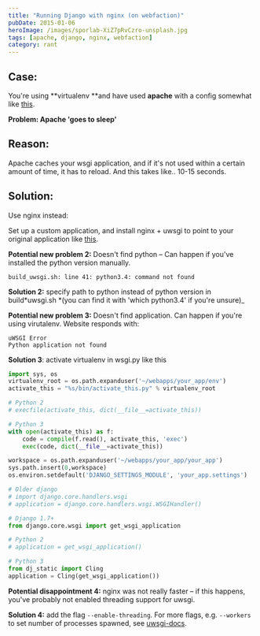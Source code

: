 ```yaml
---
title: "Running Django with nginx (on webfaction)"
pubDate: 2015-01-06
heroImage: /images/sporlab-XiZ7pRvCzro-unsplash.jpg
tags: [apache, django, nginx, webfaction]
category: rant
---
```


## Case:

You're using **virtualenv **and have used **apache** with a config somewhat like [this](http://michal.karzynski.pl/blog/2013/09/14/django-in-virtualenv-on-webfactions-apache-with-mod-wsgi/ "this").

**Problem: Apache 'goes to sleep'**

## Reason:

Apache caches your wsgi application, and if it's not used within a certain amount of time, it has to reload. And this takes like.. 10-15 seconds.

## Solution:

Use nginx instead:

Set up a custom application, and install nginx + uwsgi to point to your original application like [this](https://community.webfaction.com/questions/10242/installing-nginx-uwsgi "this").

**Potential new problem 2:** Doesn't find python – Can happen if you've installed the python version manually.

```
build_uwsgi.sh: line 41: python3.4: command not found
```

**Solution 2:** specify path to python instead of python version in build*uwsgi.sh *(you can find it with 'which python3.4' if you're unsure)\_

**Potential new problem 3:** Doesn't find application. Can happen if you're using virutalenv. Website responds with:

```
uWSGI Error
Python application not found
```

**Solution 3**: activate virtualenv in wsgi.py like this

```python
import sys, os
virtualenv_root = os.path.expanduser('~/webapps/your_app/env')
activate_this = "%s/bin/activate_this.py" % virtualenv_root

# Python 2
# execfile(activate_this, dict(__file__=activate_this))

# Python 3
with open(activate_this) as f:
    code = compile(f.read(), activate_this, 'exec')
    exec(code, dict(__file__=activate_this))

workspace = os.path.expanduser('~/webapps/your_app/your_app')
sys.path.insert(0,workspace)
os.environ.setdefault('DJANGO_SETTINGS_MODULE', 'your_app.settings')

# Older django
# import django.core.handlers.wsgi
# application = django.core.handlers.wsgi.WSGIHandler()

# Django 1.7+
from django.core.wsgi import get_wsgi_application

# Python 2
# application = get_wsgi_application()

# Python 3
from dj_static import Cling
application = Cling(get_wsgi_application())
```

**Potential disappointment 4:** nginx was not really faster – if this happens, you've probably not enabled threading support for uwsgi.

**Solution 4:** add the flag `--enable-threading`.
For more flags, e.g. `--workers` to set number of processes spawned, see [uwsgi-docs](http://uwsgi-docs.readthedocs.org/en/latest/Options.html "wsgi docs").
